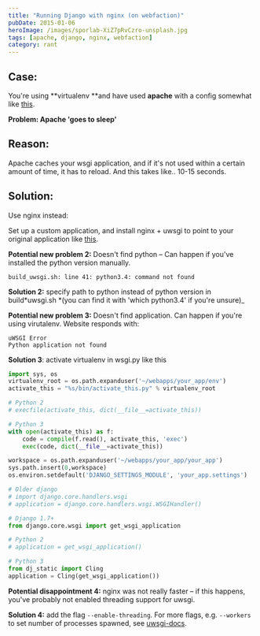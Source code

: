 ```yaml
---
title: "Running Django with nginx (on webfaction)"
pubDate: 2015-01-06
heroImage: /images/sporlab-XiZ7pRvCzro-unsplash.jpg
tags: [apache, django, nginx, webfaction]
category: rant
---
```


## Case:

You're using **virtualenv **and have used **apache** with a config somewhat like [this](http://michal.karzynski.pl/blog/2013/09/14/django-in-virtualenv-on-webfactions-apache-with-mod-wsgi/ "this").

**Problem: Apache 'goes to sleep'**

## Reason:

Apache caches your wsgi application, and if it's not used within a certain amount of time, it has to reload. And this takes like.. 10-15 seconds.

## Solution:

Use nginx instead:

Set up a custom application, and install nginx + uwsgi to point to your original application like [this](https://community.webfaction.com/questions/10242/installing-nginx-uwsgi "this").

**Potential new problem 2:** Doesn't find python – Can happen if you've installed the python version manually.

```
build_uwsgi.sh: line 41: python3.4: command not found
```

**Solution 2:** specify path to python instead of python version in build*uwsgi.sh *(you can find it with 'which python3.4' if you're unsure)\_

**Potential new problem 3:** Doesn't find application. Can happen if you're using virutalenv. Website responds with:

```
uWSGI Error
Python application not found
```

**Solution 3**: activate virtualenv in wsgi.py like this

```python
import sys, os
virtualenv_root = os.path.expanduser('~/webapps/your_app/env')
activate_this = "%s/bin/activate_this.py" % virtualenv_root

# Python 2
# execfile(activate_this, dict(__file__=activate_this))

# Python 3
with open(activate_this) as f:
    code = compile(f.read(), activate_this, 'exec')
    exec(code, dict(__file__=activate_this))

workspace = os.path.expanduser('~/webapps/your_app/your_app')
sys.path.insert(0,workspace)
os.environ.setdefault('DJANGO_SETTINGS_MODULE', 'your_app.settings')

# Older django
# import django.core.handlers.wsgi
# application = django.core.handlers.wsgi.WSGIHandler()

# Django 1.7+
from django.core.wsgi import get_wsgi_application

# Python 2
# application = get_wsgi_application()

# Python 3
from dj_static import Cling
application = Cling(get_wsgi_application())
```

**Potential disappointment 4:** nginx was not really faster – if this happens, you've probably not enabled threading support for uwsgi.

**Solution 4:** add the flag `--enable-threading`.
For more flags, e.g. `--workers` to set number of processes spawned, see [uwsgi-docs](http://uwsgi-docs.readthedocs.org/en/latest/Options.html "wsgi docs").
